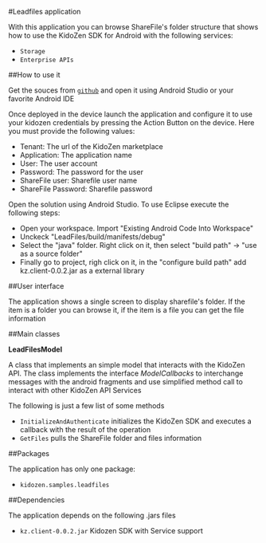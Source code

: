 #Leadfiles application

With this application you can browse ShareFile's folder structure that shows how to use the KidoZen SDK for Android with the following services:

- `Storage`
- `Enterprise APIs`

##How to use it

Get the souces from <a href="https://github.com/kidozen/kido-android-leadfiles.git">`github`</a> and open it using Android Studio or your favorite Android IDE

Once deployed in the device launch the application and configure it to use your kidozen credentials by pressing the Action Button on the device. Here you must provide the following values:

- Tenant: The url of the KidoZen marketplace
- Application: The application name
- User: The user account
- Password: The password for the user
- ShareFile user: Sharefile user name
- ShareFile Password: Sharefile password

Open the solution using Android Studio. To use Eclipse execute the following steps:

- Open your workspace. Import "Existing Android Code Into Workspace"
- Unckeck "LeadFiles/build/manifests/debug"
- Select the "java" folder. Right click on it, then select "build path" -> "use as a source folder" 
- Finally go to project, righ click on it, in the "configure build path" add kz.client-0.0.2.jar as a external library



##User interface

The application shows a single screen to display sharefile's folder. If the item is a folder you can browse it, if the item is a file you can get the file information

##Main classes

__LeadFilesModel__

A class that implements an simple model that interacts with the KidoZen API. 
The class implements the interface *ModelCallbacks* to interchange messages with the android fragments and use simplified method call to interact with other KidoZen API Services


The following is just a few list of some methods

- `InitializeAndAuthenticate` initializes the KidoZen SDK and executes a callback with the result of the operation
- `GetFiles` pulls the ShareFile folder and files information

##Packages

The application has only one package:

- `kidozen.samples.leadfiles`

##Dependencies

The application depends on the following .jars files

- `kz.client-0.0.2.jar` Kidozen SDK with Service support
